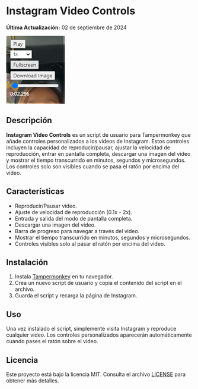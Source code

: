 # Instagram Video Controls

**Última Actualización:** 02 de septiembre de 2024

![Tampermonkey](https://raw.githubusercontent.com/wernser412/Instagram-Video-Controls/main/GUI.jpg)

## Descripción

**Instagram Video Controls** es un script de usuario para Tampermonkey que añade controles personalizados a los videos de Instagram. Estos controles incluyen la capacidad de reproducir/pausar, ajustar la velocidad de reproducción, entrar en pantalla completa, descargar una imagen del video y mostrar el tiempo transcurrido en minutos, segundos y microsegundos. Los controles solo son visibles cuando se pasa el ratón por encima del video.

## Características

- Reproducir/Pausar video.
- Ajuste de velocidad de reproducción (0.1x - 2x).
- Entrada y salida del modo de pantalla completa.
- Descargar una imagen del video.
- Barra de progreso para navegar a través del video.
- Mostrar el tiempo transcurrido en minutos, segundos y microsegundos.
- Controles visibles solo al pasar el ratón por encima del video.

## Instalación

1. Instala [Tampermonkey](https://www.tampermonkey.net/) en tu navegador.
2. Crea un nuevo script de usuario y copia el contenido del script en el archivo.
3. Guarda el script y recarga la página de Instagram.

## Uso

Una vez instalado el script, simplemente visita Instagram y reproduce cualquier video. Los controles personalizados aparecerán automáticamente cuando pases el ratón sobre el video.


## Licencia

Este proyecto está bajo la licencia MIT. Consulta el archivo [LICENSE](LICENSE) para obtener más detalles.
